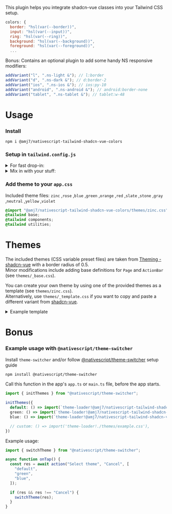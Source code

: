 This plugin helps you integrate shadcn-vue classes into your Tailwind CSS setup.

```js
colors: {
  border: "hsl(var(--border))",
  input: "hsl(var(--input))",
  ring: "hsl(var(--ring))",
  background: "hsl(var(--background))",
  foreground: "hsl(var(--foreground))",
  ...
```

Bonus: Contains an optional plugin to add some handy NS responsive modifiers:

```js
addVariant("l", ".ns-light &"); // l:border
addVariant("d", ".ns-dark &"); // d:border-2
addVariant("ios", ".ns-ios &"); // ios:py-10
addVariant("android", ".ns-android &"); // android:border-none
addVariant("tablet", ".ns-tablet &"); // tablet:w-48
```

# Usage

### Install

```
npm i @amj7/nativescript-tailwind-shadcn-vue-colors
```

### Setup in `tailwind.config.js`

<details>
  <summary>For fast drop-in:</summary>
  In your `tailwind.config.js`:

```js
const { theme, plugins } =
  require("@amj7/nativescript-tailwind-shadcn-vue-colors")(); // <- it's a function!

/** @type {import('tailwindcss').Config} */
module.exports = {
  content: ["./src/**/*.{css,xml,html,vue,svelte,ts,tsx}"],
  darkMode: ["class", ".ns-dark"],
  theme, // <-- Add theme
  plugins, // <-- (Optional) Add responsive modifiers
  corePlugins: {
    preflight: false,
  },
};
```

</details>

<details>
  <summary>Mix in with your stuff:</summary>
In your `tailwind.config.js`:

```js
const { theme, plugins } =
  require("@amj7/nativescript-tailwind-shadcn-vue-colors")();

/** @type {import('tailwindcss').Config} */
module.exports = {
  content: ["./src/**/*.{css,xml,html,vue,svelte,ts,tsx}"],
  darkMode: ["class", ".ns-dark"],
  theme: {
    extend: {
      ...theme.extend, // Method 1: Add theme.extend

      // Method 2: add container, colors and borderRadius individually
      container: theme.extend.container,
      colors: theme.extend.colors,
      borderRadius: theme.extend.borderRadius,
    },
  },
  plugins: [
    ...plugins, // <-- (Optional) Add responsive modifiers
    yourPluginHere,
  ],
  corePlugins: {
    preflight: false,
  },
};
```

</details>

### Add theme to your `app.css`

Included theme files:
`zinc` ,`rose` ,`blue` ,`green` ,`orange` ,`red` ,`slate` ,`stone` ,`gray` ,`neutral` ,`yellow` ,`violet`

```css
@import "@amj7/nativescript-tailwind-shadcn-vue-colors/themes/zinc.css"; /* THIS */
@tailwind base;
@tailwind components;
@tailwind utilities;
```

# Themes

The included themes (CSS variable preset files) are taken from [Theming - shadcn-vue](https://www.shadcn-vue.com/themes.html) with a border radius of 0.5.  
Minor modifications include adding base definitions for `Page` and `ActionBar` (see `themes/_base.css`).

You can create your own theme by using one of the provided themes as a template (see `themes/zinc.css`).  
Alternatively, use `themes/_template.css` if you want to copy and paste a different variant from [shadcn-vue](https://www.shadcn-vue.com/themes.html).

<details>
  <summary>Example template</summary>

```css
@import "@amj7/nativescript-tailwind-shadcn-vue-colors/themes/_base.css";

.ns-root,
.ns-modal {
  /* :root content here */
}

.ns-root.ns-dark,
.ns-modal.ns-dark {
  /* .dark content here */
}
```

</details>

# Bonus

### Example usage with `@nativescript/theme-switcher`

Install `theme-switcher` and/or follow [@nativescript/theme-switcher](https://github.com/NativeScript/plugins/tree/main/packages/theme-switcher) setup guide

```sh
npm install @nativescript/theme-switcher
```

Call this function in the app's `app.ts` or `main.ts` file, before the app starts.

```ts
import { initThemes } from "@nativescript/theme-switcher";

initThemes({
  default: () => import(`theme-loader!@amj7/nativescript-tailwind-shadcn-vue-colors/themes/zinc.css`),
  green: () => import(`theme-loader!@amj7/nativescript-tailwind-shadcn-vue-colors/themes/green.css`),
  blue: () => import(`theme-loader!@amj7/nativescript-tailwind-shadcn-vue-colors/themes/blue.css`),

  // custom: () => import('theme-loader!./themes/example.css'),
})
```

Example usage:

```ts
import { switchTheme } from "@nativescript/theme-switcher";

async function onTap() {
  const res = await action("Select theme", "Cancel", [
    "default",
    "green",
    "blue",
  ]);

  if (res && res !== "Cancel") {
    switchTheme(res);
  }
}
```
